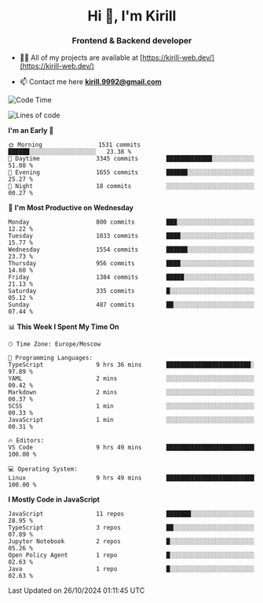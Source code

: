 <h1 align="center">Hi 👋, I'm Kirill</h1>
<h3 align="center">Frontend & Backend developer</h3>

- 👨‍💻 All of my projects are available at [https://kirill-web.dev/](https://kirill-web.dev/)

- 📫 Contact me here **kirill.9992@gmail.com**











<!--START_SECTION:waka-->
![Code Time](http://img.shields.io/badge/Code%20Time-2%2C013%20hrs%2032%20mins-blue)

![Lines of code](https://img.shields.io/badge/From%20Hello%20World%20I%27ve%20Written-4.8%20million%20lines%20of%20code-blue)

**I'm an Early 🐤** 

```text
🌞 Morning                1531 commits        ██████░░░░░░░░░░░░░░░░░░░   23.38 % 
🌆 Daytime                3345 commits        █████████████░░░░░░░░░░░░   51.08 % 
🌃 Evening                1655 commits        ██████░░░░░░░░░░░░░░░░░░░   25.27 % 
🌙 Night                  18 commits          ░░░░░░░░░░░░░░░░░░░░░░░░░   00.27 % 
```
📅 **I'm Most Productive on Wednesday** 

```text
Monday                   800 commits         ███░░░░░░░░░░░░░░░░░░░░░░   12.22 % 
Tuesday                  1033 commits        ████░░░░░░░░░░░░░░░░░░░░░   15.77 % 
Wednesday                1554 commits        ██████░░░░░░░░░░░░░░░░░░░   23.73 % 
Thursday                 956 commits         ████░░░░░░░░░░░░░░░░░░░░░   14.60 % 
Friday                   1384 commits        █████░░░░░░░░░░░░░░░░░░░░   21.13 % 
Saturday                 335 commits         █░░░░░░░░░░░░░░░░░░░░░░░░   05.12 % 
Sunday                   487 commits         ██░░░░░░░░░░░░░░░░░░░░░░░   07.44 % 
```


📊 **This Week I Spent My Time On** 

```text
🕑︎ Time Zone: Europe/Moscow

💬 Programming Languages: 
TypeScript               9 hrs 36 mins       ████████████████████████░   97.89 % 
YAML                     2 mins              ░░░░░░░░░░░░░░░░░░░░░░░░░   00.42 % 
Markdown                 2 mins              ░░░░░░░░░░░░░░░░░░░░░░░░░   00.37 % 
SCSS                     1 min               ░░░░░░░░░░░░░░░░░░░░░░░░░   00.33 % 
JavaScript               1 min               ░░░░░░░░░░░░░░░░░░░░░░░░░   00.31 % 

🔥 Editors: 
VS Code                  9 hrs 49 mins       █████████████████████████   100.00 % 

💻 Operating System: 
Linux                    9 hrs 49 mins       █████████████████████████   100.00 % 
```

**I Mostly Code in JavaScript** 

```text
JavaScript               11 repos            ███████░░░░░░░░░░░░░░░░░░   28.95 % 
TypeScript               3 repos             ██░░░░░░░░░░░░░░░░░░░░░░░   07.89 % 
Jupyter Notebook         2 repos             █░░░░░░░░░░░░░░░░░░░░░░░░   05.26 % 
Open Policy Agent        1 repo              █░░░░░░░░░░░░░░░░░░░░░░░░   02.63 % 
Java                     1 repo              █░░░░░░░░░░░░░░░░░░░░░░░░   02.63 % 
```




 Last Updated on 26/10/2024 01:11:45 UTC
<!--END_SECTION:waka-->
